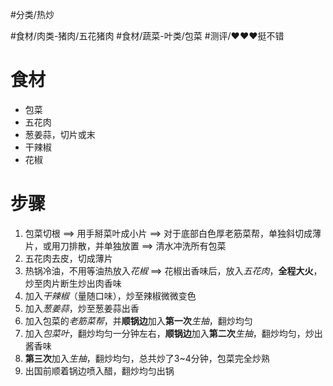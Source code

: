 #分类/热炒 
  
#食材/肉类-猪肉/五花猪肉 #食材/蔬菜-叶类/包菜 
#测评/❤️❤️❤️挺不错

# 食材
- 包菜
- 五花肉
- 葱姜蒜，切片或末
- 干辣椒
- 花椒

# 步骤
1. 包菜切根 ==> 用手掰菜叶成小片 ==> 对于底部白色厚老筋菜帮，单独斜切成薄片，或用刀排散，并单独放置 ==> 清水冲洗所有包菜
2. 五花肉去皮，切成薄片
3. 热锅冷油，不用等油热放入*花椒* ==> 花椒出香味后，放入*五花肉*，**全程大火**，炒至肉片断生炒出肉香味
4. 加入*干辣椒*（量随口味），炒至辣椒微微变色
5. 加入*葱姜蒜*，炒至葱姜蒜出香
6. 加入包菜的*老筋菜帮*，并**顺锅边**加入**第一次***生抽*，翻炒均匀
7. 加入*包菜叶*，翻炒均匀一分钟左右，**顺锅边**加入**第二次***生抽*，翻炒均匀，炒出酱香味
8. **第三次**加入*生抽*，翻炒均匀，总共炒了3~4分钟，包菜完全炒熟
9. 出国前顺着锅边喷入醋，翻炒均匀出锅